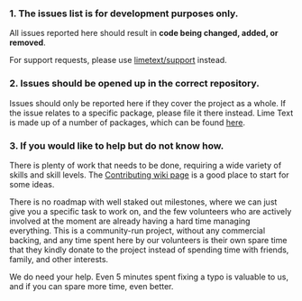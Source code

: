 ### 1. The issues list is for development purposes only.

All issues reported here should result in **code being changed, added, or removed**.

For support requests, please use [limetext/support](https://github.com/limetext/support) instead.


### 2. Issues should be opened up in the correct repository.

Issues should only be reported here if they cover the project as a whole. If the issue relates to a specific package, please file it there instead. Lime Text is made up of a number of packages, which can be found [here](https://github.com/limetext).


### 3. If you would like to help but do not know how.

There is plenty of work that needs to be done, requiring a wide variety of skills and skill levels. The [Contributing wiki page](https://github.com/limetext/lime/wiki/Contributing) is a good place to start for some ideas.

There is no roadmap with well staked out milestones, where we can just give you a specific task to work on, and the few volunteers who are actively involved at the moment are already having a hard time managing everything. This is a community-run project, without any commercial backing, and any time spent here by our volunteers is their own spare time that they kindly donate to the project instead of spending time with friends, family, and other interests.

We do need your help. Even 5 minutes spent fixing a typo is valuable to us, and if you can spare more time, even better.

